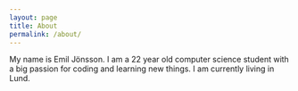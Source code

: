 ```yaml
---
layout: page
title: About
permalink: /about/
---
```


My name is Emil Jönsson. I am a 22 year old computer science student
with a big passion for coding and learning new things. I am currently
living in Lund.

